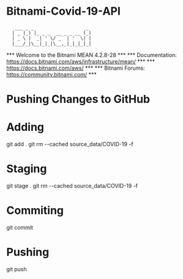 # Bitnami-Covid-19-API

       ___ _ _                   _
      | _ |_) |_ _ _  __ _ _ __ (_)
      | _ \ |  _| ' \/ _` | '  \| |
      |___/_|\__|_|_|\__,_|_|_|_|_|

  *** Welcome to the Bitnami MEAN 4.2.8-28                              ***
  *** Documentation:  https://docs.bitnami.com/aws/infrastructure/mean/ ***
  ***                 https://docs.bitnami.com/aws/                     ***
  *** Bitnami Forums: https://community.bitnami.com/                    ***

# Pushing Changes to GitHub

# Adding 
git add .
git rm --cached source_data/COVID-19 -f

# Staging
git stage .
git rm --cached source_data/COVID-19 -f

# Commiting
git commit

# Pushing
git push

